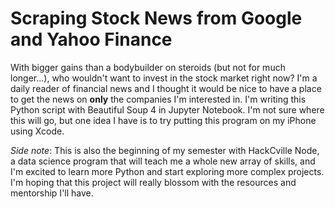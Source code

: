 # Scraping Stock News from Google and Yahoo Finance

With bigger gains than a bodybuilder on steroids (but not for much longer...), who wouldn't want to invest in the stock market right now?
I'm a daily reader of financial news and I thought it would be nice to have a place to get the news on **only** the companies I'm interested in. I'm writing this Python script with Beautiful Soup 4 in Jupyter Notebook. I'm not sure where this will go, but one idea I have is to try putting this program on my iPhone using Xcode.

*Side note*: This is also the beginning of my semester with HackCville Node, a data science program that will teach me a whole new array of skills, and I'm excited to learn more Python and start exploring more complex projects. I'm hoping that this project will really blossom with the resources and mentorship I'll have.
